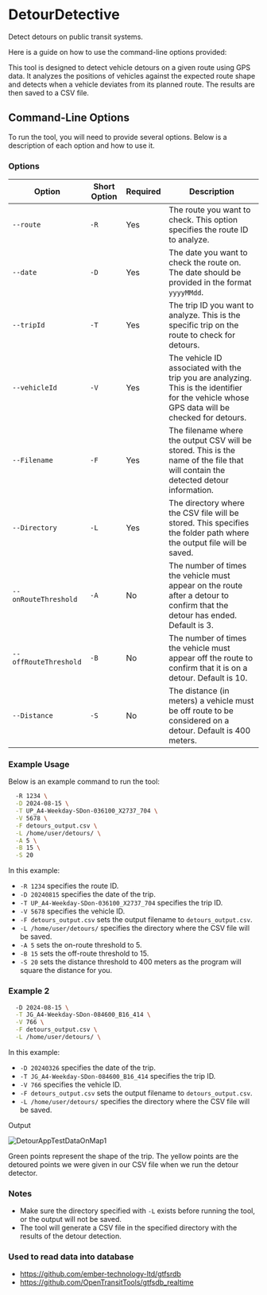 # DetourDetective
Detect detours on public transit systems.

Here is a guide on how to use the command-line options provided:

This tool is designed to detect vehicle detours on a given route using GPS data. It analyzes the positions of vehicles against the expected route shape and detects when a vehicle deviates from its planned route. The results are then saved to a CSV file.

## Command-Line Options

To run the tool, you will need to provide several options. Below is a description of each option and how to use it.

### Options

| Option        | Short Option | Required | Description |
|---------------|--------------|----------|-------------|
| `--route`     | `-R`         | Yes      | The route you want to check. This option specifies the route ID to analyze. |
| `--date`      | `-D`         | Yes      | The date you want to check the route on. The date should be provided in the format `yyyyMMdd`. |
| `--tripId`    | `-T`         | Yes      | The trip ID you want to analyze. This is the specific trip on the route to check for detours. |
| `--vehicleId` | `-V`         | Yes      | The vehicle ID associated with the trip you are analyzing. This is the identifier for the vehicle whose GPS data will be checked for detours. |
| `--Filename`  | `-F`         | Yes      | The filename where the output CSV will be stored. This is the name of the file that will contain the detected detour information. |
| `--Directory` | `-L`         | Yes      | The directory where the CSV file will be stored. This specifies the folder path where the output file will be saved. |
| `--onRouteThreshold` | `-A` | No       | The number of times the vehicle must appear on the route after a detour to confirm that the detour has ended. Default is 3. |
| `--offRouteThreshold` | `-B` | No      | The number of times the vehicle must appear off the route to confirm that it is on a detour. Default is 10. |
| `--Distance`  | `-S`         | No       | The distance (in meters) a vehicle must be off route to be considered on a detour. Default is 400 meters. |

### Example Usage

Below is an example command to run the tool:

```bash
  -R 1234 \
  -D 2024-08-15 \
  -T UP_A4-Weekday-SDon-036100_X2737_704 \
  -V 5678 \
  -F detours_output.csv \
  -L /home/user/detours/ \
  -A 5 \
  -B 15 \
  -S 20
```

In this example:

- `-R 1234` specifies the route ID.
- `-D 20240815` specifies the date of the trip.
- `-T UP_A4-Weekday-SDon-036100_X2737_704` specifies the trip ID.
- `-V 5678` specifies the vehicle ID.
- `-F detours_output.csv` sets the output filename to `detours_output.csv`.
- `-L /home/user/detours/` specifies the directory where the CSV file will be saved.
- `-A 5` sets the on-route threshold to 5.
- `-B 15` sets the off-route threshold to 15.
- `-S 20` sets the distance threshold to 400 meters as the program will square the distance for you.

### Example 2

```bash
  -D 2024-08-15 \
  -T JG_A4-Weekday-SDon-084600_B16_414 \
  -V 766 \
  -F detours_output.csv \
  -L /home/user/detours/ \
```
In this example:

- `-D 20240326` specifies the date of the trip.
- `-T JG_A4-Weekday-SDon-084600_B16_414` specifies the trip ID.
- `-V 766` specifies the vehicle ID.
- `-F detours_output.csv` sets the output filename to `detours_output.csv`.
- `-L /home/user/detours/` specifies the directory where the CSV file will be saved.

Output

![DetourAppTestDataOnMap1](https://github.com/user-attachments/assets/c57d5b18-1fef-434e-9a0c-18018839b6f0)

Green points represent the shape of the trip. The yellow points are the detoured points we were given in our CSV file when we run the detour detector.



### Notes

- Make sure the directory specified with `-L` exists before running the tool, or the output will not be saved.
- The tool will generate a CSV file in the specified directory with the results of the detour detection.

### Used to read data into database

- https://github.com/ember-technology-ltd/gtfsrdb
- https://github.com/OpenTransitTools/gtfsdb_realtime
